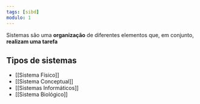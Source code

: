 ```yaml
---
tags: [sibd]
modulo: 1
---
```


Sistemas são uma **organização** de diferentes elementos que, em conjunto, **realizam uma tarefa**

## Tipos de sistemas
- [[Sistema Físico]]
- [[Sistema Conceptual]]
- [[Sistemas Informáticos]]
- [[Sistema Biológico]]